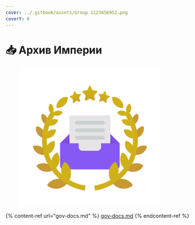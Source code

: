 ```yaml
---
cover: ../.gitbook/assets/Group 1123456952.png
coverY: 0
---
```


# 📥 Архив Империи

<figure><img src="../.gitbook/assets/Group 1123456972.png" alt="" width="375"><figcaption></figcaption></figure>

{% content-ref url="gov-docs.md" %}
[gov-docs.md](gov-docs.md)
{% endcontent-ref %}
